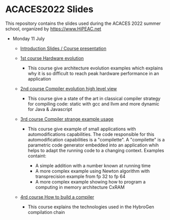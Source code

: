 # ACACES2022 Slides

This repository contains the slides used during the ACACES 2022 summer
school, organized by https://www.HiPEAC.net

* Monday 11 July
  * [Introduction Slides / Course presentation](2022-07-ACACES-HP-Charles-Intro.pdf)
  * [1st course Hardware evolution](2022-07-ACACES-HP-Charles-J1.pdf)

    * This course give architecture evolution examples which explains
      why it is so difficult to reach peak hardware performance in an
      application

  * [2nd course Compiler evolution high level view](2022-07-ACACES-HP-Charles-J2.pdf)
    * This course give a state of the art in classical compiler
      strategy for compiling code: static with gcc and llvm and more
      dynamic for Java & Javascript


  * [3rd course Compiler strange example usage](2022-07-ACACES-HP-Charles-J3.pdf)

    * This course give example of small applications with
    automodifications capabilities. The code responsible for this
    automodification capabilities is a "compilette". A "compilette" is a
    parametric code generator embedded into an application whih helps
    to adapt the running code to a changing context. Examples containt:


      * A simple addition with a number known at running time
      * A more complex example using Newton algorithm with
        transprecision example from fp 32 to fp 64
      * A more complex example showing how to program a computing in
        memory architecture CxRAM
    
  * [4rd course How to build a compiler](2022-07-ACACES-HP-Charles-J4.pdf)

    * This course explains the technologies used in the HybroGen
      compilation chain
